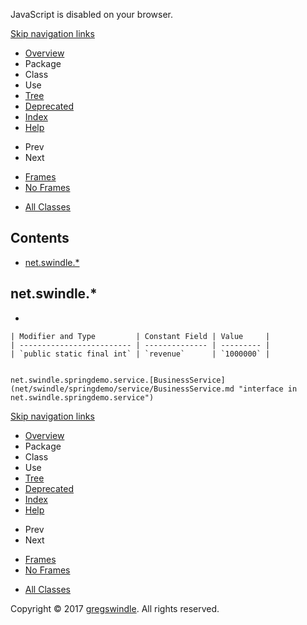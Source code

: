 JavaScript is disabled on your browser.

[Skip navigation links](#skip.navbar.top "Skip navigation links")

  - [Overview](overview-summary.md)
  - Package
  - Class
  - Use
  - [Tree](overview-tree.md)
  - [Deprecated](deprecated-list.md)
  - [Index](index-all.md)
  - [Help](help-doc.md)

<!-- end list -->

  - Prev
  - Next

<!-- end list -->

  - [Frames](index.md?constant-values.md)
  - [No Frames](constant-values.md)

<!-- end list -->

  - [All Classes](allclasses-noframe.md)

## Contents

  - [net.swindle.\*](#net.swindle)

## net.swindle.\*

  - 
    
    | Modifier and Type         | Constant Field | Value     |
    | ------------------------- | -------------- | --------- |
    | `public static final int` | `revenue`      | `1000000` |
    

    net.swindle.springdemo.service.[BusinessService](net/swindle/springdemo/service/BusinessService.md "interface in net.swindle.springdemo.service") 

[Skip navigation links](#skip.navbar.bottom "Skip navigation links")

  - [Overview](overview-summary.md)
  - Package
  - Class
  - Use
  - [Tree](overview-tree.md)
  - [Deprecated](deprecated-list.md)
  - [Index](index-all.md)
  - [Help](help-doc.md)

<!-- end list -->

  - Prev
  - Next

<!-- end list -->

  - [Frames](index.md?constant-values.md)
  - [No Frames](constant-values.md)

<!-- end list -->

  - [All Classes](allclasses-noframe.md)

Copyright © 2017 [gregswindle](https://github.com/gregswindle). All
rights reserved.
